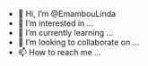 - 👋 Hi, I’m @EmambouLinda
- 👀 I’m interested in ...
- 🌱 I’m currently learning ...
- 💞️ I’m looking to collaborate on ...
- 📫 How to reach me ...

<!---
EmambouLinda/EmambouLinda is a ✨ special ✨ repository because its `README.md` (this file) appears on your GitHub profile.
You can click the Preview link to take a look at your changes.
--->
